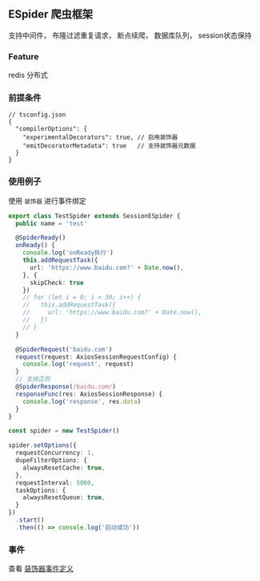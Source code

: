 ## ESpider 爬虫框架

支持中间件， 布隆过滤重复请求， 断点续爬， 数据库队列， session状态保持


###  Feature
redis 分布式

### 前提条件

```json5
// tsconfig.json
{
  "compilerOptions": {
    "experimentalDecorators": true, // 启用装饰器
    "emitDecoratorMetadata": true   // 支持装饰器元数据 
  }
}

```


### 使用例子

使用 `装饰器` 进行事件绑定

```ts
export class TestSpider extends SessionESpider {
  public name = 'test'

  @SpiderReady()
  onReady() {
    console.log('onReady执行')
    this.addRequestTask({
      url: 'https://www.baidu.com?' + Date.now(),
    }, {
      skipCheck: true
    })
    // for (let i = 0; i < 30; i++) {
    //   this.addRequestTask({
    //     url: 'https://www.baidu.com?' + Date.now(),
    //   })
    // }
  }

  @SpiderRequest('baidu.com')
  request(request: AxiosSessionRequestConfig) {
    console.log('request', request)
  }
  // 支持正则
  @SpiderResponse(/baidu.com/)
  responseFunc(res: AxiosSessionResponse) {
    console.log('response', res.data)
  }
}

const spider = new TestSpider()

spider.setOptions({
  requestConcurrency: 1,
  dupeFilterOptions: {
    alwaysResetCache: true,
  },
  requestInterval: 5000,
  taskOptions: {
    alwaysResetQueue: true,
  }
})
  .start()
  .then(() => console.log('启动成功'))

```

### 事件 

查看 [装饰器事件定义](https://github.com/biggerstar/espider/blob/main/src/decorators/events)

